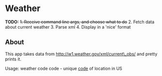 # Weather

**TODO:**
  ~~1. Receive command line args, and choose what to do~~
  2. Fetch data about current weather
  3. Parse xml
  4. Display in a 'nice' format

## About
This app takes data from http://w1.weather.gov/xml/current\_obs/
and pretty prints it.

Usage: weather code
    code - unique [code](http://w1.weather.gov/xml/current_obs/) of location in US
